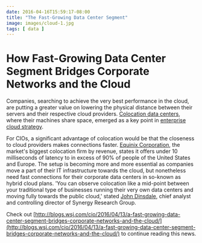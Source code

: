 ```yaml
---
date: 2016-04-16T15:59:17-08:00
title: "The Fast-Growing Data Center Segment"
image: images/cloud-1.jpg
tags: [ data ]
---
```


# How Fast-Growing Data Center Segment Bridges Corporate Networks and the Cloud

Companies, searching to achieve the very best performance in the cloud, are putting a greater value on lowering the physical distance between their servers and their respective cloud providers. [Colocation data centers](http://www.equinix.com/services/data-centers-colocation/), where their machines share space, emerged as a key point in [enterprise cloud strategy](http://www.forbes.com/sites/bradpeters/2013/05/21/the-worst-and-best-enterprise-cloud-strategies/#367cddf32dd8).

For CIOs, a significant advantage of colocation would be that the closeness to cloud providers makes connections faster. [Equinix Corporation](http://www.equinix.com/), the market's biggest colocation firm by revenue, states it offers under 10 milliseconds of latency to in excess of 90% of people of the United States and Europe. The setup is becoming more and more essential as companies move a part of their IT infrastructure towards the cloud, but nonetheless need fast connections for their corporate data centers in so-known as hybrid cloud plans. 'You can observe colocation like a mid-point between your traditional type of businesses running their very own data centers and moving fully towards the public cloud,' stated [John Dinsdale](https://www.linkedin.com/in/johndinsdale), chief analyst and controlling director of Synergy Research Group.

Check out [http://blogs.wsj.com/cio/2016/04/13/a-fast-growing-data-center-segment-bridges-corporate-networks-and-the-cloud/](http://blogs.wsj.com/cio/2016/04/13/a-fast-growing-data-center-segment-bridges-corporate-networks-and-the-cloud/) to continue reading this news.
